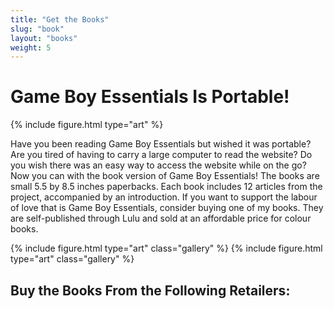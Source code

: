 ```yaml
---
title: "Get the Books"
slug: "book"
layout: "books"
weight: 5
---
```

# Game Boy Essentials Is Portable!

{% include figure.html type="art" %}

Have you been reading Game Boy Essentials but wished it was portable? Are you tired of having to carry a large computer to read the website? Do you wish there was an easy way to access the website while on the go? Now you can with the book version of Game Boy Essentials! The books are small 5.5 by 8.5 inches paperbacks. Each book includes 12 articles from the project, accompanied by an introduction. If you want to support the labour of love that is Game Boy Essentials, consider buying one of my books. They are self-published through Lulu and sold at an affordable price for colour books.

<div class="gallery">
{% include figure.html type="art" class="gallery" %}
{% include figure.html type="art" class="gallery" %}
</div>

## Buy the Books From the Following Retailers: